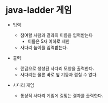 # java-ladder 게임
- 입력
    - 참여할 사람과 결과의 이름을 입력받는다
        - 이름은 5자 이하로 제한 
    - 사다리 높이를 입력받는다. 
- 출력
    - 랜덤으로 생성된 사다리 모양을 출력한다. 
    - 사다리는 물론 바로 옆 기둥과 겹칠 수 없다. 
    
- 사다리 게임 
    - 통상적 사다리 게임에 걸맞는 결과를 출력한다. 